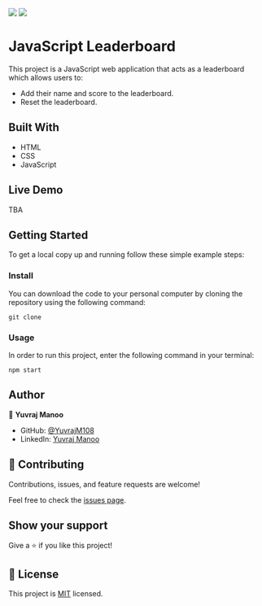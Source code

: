 ![](https://img.shields.io/badge/Microverse-blueviolet) ![](https://img.shields.io/badge/JavaScript-yellow)

# JavaScript Leaderboard

This project is a JavaScript web application that acts as a leaderboard which allows users to:

- Add their name and score to the leaderboard.
- Reset the leaderboard.

## Built With

- HTML
- CSS
- JavaScript

## Live Demo

TBA

## Getting Started

To get a local copy up and running follow these simple example steps:

### Install

You can download the code to your personal computer by cloning the repository using the following command:

```
git clone
```
### Usage

In order to run this project, enter the following command in your terminal:

```
npm start
```

## Author

👤 **Yuvraj Manoo**

-   GitHub: [@YuvrajM108](https://github.com/YuvrajM108)
-   LinkedIn: [Yuvraj Manoo](https://www.linkedin.com/in/yuvraj-manoo/)

## 🤝 Contributing

Contributions, issues, and feature requests are welcome!

Feel free to check the [issues page](https://github.com/YuvrajM108/js-to-do-list/issues).

## Show your support

Give a ⭐️ if you like this project!

## 📝 License

This project is [MIT](./LICENSE) licensed.